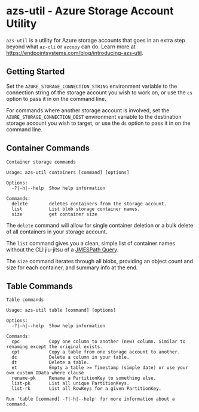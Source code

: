 # azs-util - Azure Storage Account Utility

`azs-util` is a utility for Azure storage accounts that goes in an extra step beyond what `az-cli` or `azcopy` can do. Learn more at https://endpointsystems.com/blog/introducing-azs-util. 

## Getting Started
Set the `AZURE_STORAGE_CONNECTION_STRING` environment variable to the connection string of the storage account you wish to work on, or use the `cs` option to pass it in on the command line.

For commands where another storage account is involved, set the `AZURE_STORAGE_CONNECTION_DEST` environment variable to the destination storage account you wish to target, or use the `ds` option to pass it in on the command line.

## Container Commands

```
Container storage commands

Usage: azs-util containers [command] [options]

Options:
  -?|-h|--help  Show help information

Commands:
  delete        deletes containers from the storage account.
  list          List blob storage container names.
  size          get container size
```

The `delete` command will allow for single container deletion or a bulk delete of all containers in your storage account. 

The `list` command gives you a clean, simple list of container names without the CLI jiu-jitsu of a [JMESPath Query](http://jmespath.org/). 

The `size` command iterates through all blobs, providing an object count and size for each container, and summary info at the end. 

## Table Commands
```
Table commands

Usage: azs-util table [command] [options]

Options:
  -?|-h|--help  Show help information

Commands:
  cpc           Copy one column to another (new) column. Similar to renaming except the original exists.
  cpt           Copy a table from one storage account to another.
  dc            Delete a column in your table.
  dt            Delete a table.
  et            Empty a table >= Timestamp (simple date) or use your own custom OData where clause
  rename-pk     Rename a PartitionKey to something else.
  list-pk       List all unique PartitionKeys.
  list-rk       List all RowKeys for a given PartitionKey.

Run 'table [command] -?|-h|--help' for more information about a command.

```
